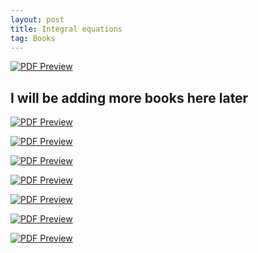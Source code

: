 ```yaml
---
layout: post
title: Integral equations
tag: Books
---
```


[![PDF Preview](https://images.routledge.com/common/jackets/crclarge/978158488/9781584885078.jpg)](https://drive.google.com/file/d/1b3XiuBRunGbVcJO18WnHJ7IgeSC6h7Sj/view?usp=sharing)


## I will be adding more books here later

[![PDF Preview](https://media.springernature.com/w316/springer-static/cover-hires/book/978-1-4612-0765-8?as=webp)](https://drive.google.com/file/d/15GwayuAuzAKqF9c_3CgMVzS-P7oXSXBa/view?usp=sharing)



[![PDF Preview](https://media.springernature.com/w316/springer-static/cover-hires/book/978-981-99-6360-7?as=webp)](https://drive.google.com/file/d/1TOE3ncqulIYbzXYCbIqb02nRMo_O2QlE/view?usp=sharing)

[![PDF Preview](https://martinsfontespaulista.vteximg.com.br/arquivos/ids/1011835-800-800/500890_ampliada.jpg?v=637265713451670000)](https://drive.google.com/file/d/14ohiOQnGXsR8OsOLgxDSppzsh8b69-L4/view?usp=sharing)

[![PDF Preview](https://www.witpress.com/theme/Witpress/img/covers/978-1-84564-101-6/integral-equations-and-their-applications.jpg)](https://drive.google.com/file/d/1_sTJ34ykz5lEwoFnUyjVWRHgH4smVHve/view?usp=sharing)

[![PDF Preview](https://www.booktopia.com.au/covers/900/9788120352803/0000/integral-equations.jpg)](https://drive.google.com/file/d/11XYaVqMfJLDnzVTDyNJHpP0Sj39OLJNX/view?usp=sharing)

[![PDF Preview](https://media.springernature.com/w316/springer-static/cover-hires/book/978-1-4612-4446-2?as=webp)](https://drive.google.com/file/d/191hIIq5CZoHcib0bn88SbZbpX8_j-o7f/view?usp=sharing)

[![PDF Preview](https://media.springernature.com/w316/springer-static/cover-hires/book/978-0-8176-8349-8?as=webp)](https://drive.google.com/file/d/1cqMt8SHstVbf6pyn3w4xQetbV_I1Al7v/view?usp=sharing)











<script src="https://utteranc.es/client.js"
        repo="bachirmath/bachirmath.github.io"
        issue-term="pathname"
        theme="boxy-light"
        crossorigin="anonymous"
        async>
</script>

